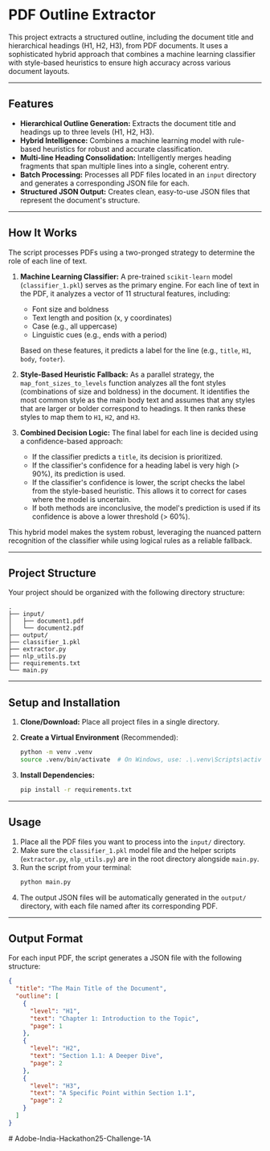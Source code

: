# PDF Outline Extractor

This project extracts a structured outline, including the document title and hierarchical headings (H1, H2, H3), from PDF documents. It uses a sophisticated hybrid approach that combines a machine learning classifier with style-based heuristics to ensure high accuracy across various document layouts.

---

## Features

- **Hierarchical Outline Generation:** Extracts the document title and headings up to three levels (H1, H2, H3).
- **Hybrid Intelligence:** Combines a machine learning model with rule-based heuristics for robust and accurate classification.
- **Multi-line Heading Consolidation:** Intelligently merges heading fragments that span multiple lines into a single, coherent entry.
- **Batch Processing:** Processes all PDF files located in an `input` directory and generates a corresponding JSON file for each.
- **Structured JSON Output:** Creates clean, easy-to-use JSON files that represent the document's structure.

---

## How It Works

The script processes PDFs using a two-pronged strategy to determine the role of each line of text.

1.  **Machine Learning Classifier:**
    A pre-trained `scikit-learn` model (`classifier_1.pkl`) serves as the primary engine. For each line of text in the PDF, it analyzes a vector of 11 structural features, including:

    - Font size and boldness
    - Text length and position (x, y coordinates)
    - Case (e.g., all uppercase)
    - Linguistic cues (e.g., ends with a period)

    Based on these features, it predicts a label for the line (e.g., `title`, `H1`, `body`, `footer`).

2.  **Style-Based Heuristic Fallback:**
    As a parallel strategy, the `map_font_sizes_to_levels` function analyzes all the font styles (combinations of size and boldness) in the document. It identifies the most common style as the main body text and assumes that any styles that are larger or bolder correspond to headings. It then ranks these styles to map them to `H1`, `H2`, and `H3`.

3.  **Combined Decision Logic:**
    The final label for each line is decided using a confidence-based approach:

    - If the classifier predicts a `title`, its decision is prioritized.
    - If the classifier's confidence for a heading label is very high (\> 90%), its prediction is used.
    - If the classifier's confidence is lower, the script checks the label from the style-based heuristic. This allows it to correct for cases where the model is uncertain.
    - If both methods are inconclusive, the model's prediction is used if its confidence is above a lower threshold (\> 60%).

This hybrid model makes the system robust, leveraging the nuanced pattern recognition of the classifier while using logical rules as a reliable fallback.

---

## Project Structure

Your project should be organized with the following directory structure:

```
.
├── input/
│   ├── document1.pdf
│   └── document2.pdf
├── output/
├── classifier_1.pkl
├── extractor.py
├── nlp_utils.py
├── requirements.txt
└── main.py
```

---

## Setup and Installation

1.  **Clone/Download:** Place all project files in a single directory.

2.  **Create a Virtual Environment** (Recommended):

    ```bash
    python -m venv .venv
    source .venv/bin/activate  # On Windows, use: .\.venv\Scripts\activate
    ```

3.  **Install Dependencies:**

    ```bash
    pip install -r requirements.txt
    ```

---

## Usage

1.  Place all the PDF files you want to process into the `input/` directory.
2.  Make sure the `classifier_1.pkl` model file and the helper scripts (`extractor.py`, `nlp_utils.py`) are in the root directory alongside `main.py`.
3.  Run the script from your terminal:
    ```bash
    python main.py
    ```
4.  The output JSON files will be automatically generated in the `output/` directory, with each file named after its corresponding PDF.

---

## Output Format

For each input PDF, the script generates a JSON file with the following structure:

```json
{
  "title": "The Main Title of the Document",
  "outline": [
    {
      "level": "H1",
      "text": "Chapter 1: Introduction to the Topic",
      "page": 1
    },
    {
      "level": "H2",
      "text": "Section 1.1: A Deeper Dive",
      "page": 2
    },
    {
      "level": "H3",
      "text": "A Specific Point within Section 1.1",
      "page": 2
    }
  ]
}
```
#   A d o b e - I n d i a - H a c k a t h o n 2 5 - C h a l l e n g e - 1 A  
 